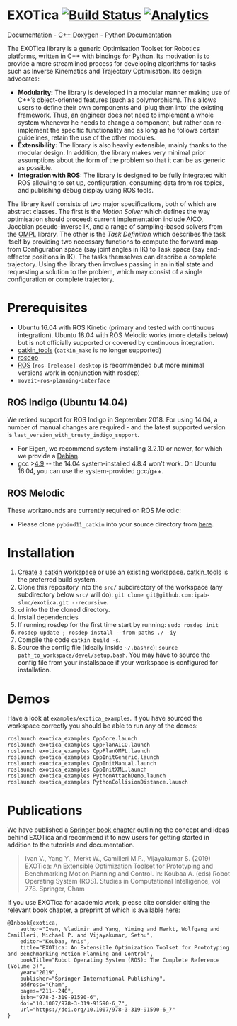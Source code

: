# EXOTica [![Build Status](https://travis-ci.org/ipab-slmc/exotica.svg?branch=master)](https://travis-ci.org/ipab-slmc/exotica) [![Analytics](https://ga-beacon.appspot.com/UA-72496975-1/openhumanoids/exotica/?pixel)](https://github.com/igrigorik/ga-beacon)

[Documentation](http://ipab-slmc.github.io/exotica/) - [C++ Doxygen](http://ipab-slmc.github.io/exotica/doxygen_cpp/) - [Python Documentation](https://ipab-slmc.github.io/exotica/Python-API.html)

The EXOTica library is a generic Optimisation Toolset for Robotics platforms, written in C++ with bindings for Python. Its motivation is to provide a more streamlined process for developing algorithms for tasks such as Inverse Kinematics and Trajectory Optimisation. Its design advocates:

 * **Modularity:** The library is developed in a modular manner making use of C++’s object-oriented features (such as polymorphism). This allows users to define their own components and ’plug them into’ the existing framework. Thus, an engineer does not need to implement a whole system whenever he needs to change a component, but rather can re-implement the specific functionality and as long as he follows certain guidelines, retain the use of the other modules.
 * **Extensibility:** The library is also heavily extensible, mainly thanks to the modular design. In addition, the library makes very minimal prior assumptions about the form of the problem so that it can be as generic as possible.
 * **Integration with ROS:** The library is designed to be fully integrated with ROS allowing to set up, configuration, consuming data from ros topics, and publishing debug display using ROS tools.

The library itself consists of two major specifications, both of which are abstract classes. The first is the *Motion Solver* which defines the way optimisation should proceed: current implementation include AICO, Jacobian pseudo-inverse IK, and a range of sampling-based solvers from the [OMPL](http://ompl.kavrakilab.org/) library. The other is the *Task Definition* which describes the task itself by providing two necessary functions to compute the forward map from Configuration space (say joint angles in IK) to Task space (say end-effector positions in IK). The tasks themselves can describe a complete trajectory. Using the library then involves passing in an initial state and requesting a solution to the problem, which may consist of a single configuration or complete trajectory.

# Prerequisites
* Ubuntu 16.04 with ROS Kinetic (primary and tested with continuous integration). Ubuntu 18.04 with ROS Melodic works (more details below) but is not officially supported or covered by continuous integration.
* [catkin_tools](https://catkin-tools.readthedocs.io/en/latest/) (```catkin_make``` is no longer supported)
* [rosdep](http://wiki.ros.org/rosdep)
* [ROS](http://wiki.ros.org/Installation) (```ros-[release]-desktop``` is recommended but more minimal versions work in conjunction with rosdep)
* ``moveit-ros-planning-interface``

## ROS Indigo (Ubuntu 14.04)
We retired support for ROS Indigo in September 2018. For using 14.04, a number of manual changes are required - and the latest supported version is ``last_version_with_trusty_indigo_support``.
* For Eigen, we recommend system-installing 3.2.10 or newer, for which we provide a [Debian](http://terminator.robots.inf.ed.ac.uk/apt/libeigen3-dev.deb).
* gcc >[4.9](https://askubuntu.com/questions/466651/how-do-i-use-the-latest-gcc-on-ubuntu) -- the 14.04 system-installed 4.8.4 won't work. On Ubuntu 16.04, you can use the system-provided gcc/g++.

## ROS Melodic
These workarounds are currently required on ROS Melodic:
* Please clone ``pybind11_catkin`` into your source directory from [here](https://github.com/ipab-slmc/pybind11_catkin).

# Installation

1. [Create a catkin workspace](https://catkin-tools.readthedocs.io/en/latest/quick_start.html#initializing-a-new-workspace) or use an existing workspace. [catkin_tools](https://catkin-tools.readthedocs.io/en/latest/) is the preferred build system.
2. Clone this repository into the ```src/``` subdirectory of the workspace (any subdirectory below ```src/``` will do): ``git clone git@github.com:ipab-slmc/exotica.git --recursive``.
3. ```cd``` into the the cloned directory.
4. Install dependencies
  1. If running rosdep for the first time start by running:
     ```sudo rosdep init```
  2. ```rosdep update ; rosdep install --from-paths ./ -iy ```
5. Compile the code ```catkin build -s```.
6. Source the config file (ideally inside ```~/.bashrc```): ```source path_to_workspace/devel/setup.bash```. You may have to source the config file from your installspace if your workspace is configured for installation.

# Demos
Have a look at ```examples/exotica_examples```.
If you have sourced the workspace correctly you should be able to run any of the demos:

```
roslaunch exotica_examples CppCore.launch
roslaunch exotica_examples CppPlanAICO.launch
roslaunch exotica_examples CppPlanOMPL.launch
roslaunch exotica_examples CppInitGeneric.launch
roslaunch exotica_examples CppInitManual.launch
roslaunch exotica_examples CppInitXML.launch
roslaunch exotica_examples PythonAttachDemo.launch
roslaunch exotica_examples PythonCollisionDistance.launch
```

# Publications

We have published a [Springer book chapter](https://link.springer.com/chapter/10.1007/978-3-319-91590-6_7) outlining the concept and ideas behind EXOTica and recommend it to new users for getting started in addition to the tutorials and documentation.

> Ivan V., Yang Y., Merkt W., Camilleri M.P., Vijayakumar S. (2019) EXOTica: An Extensible Optimization Toolset for Prototyping and Benchmarking Motion Planning and Control. In: Koubaa A. (eds) Robot Operating System (ROS). Studies in Computational Intelligence, vol 778. Springer, Cham

If you use EXOTica for academic work, please cite consider citing the relevant book chapter, a preprint of which is available [here](https://vladimirivan.files.wordpress.com/2018/03/exoticarosbook.pdf):
     
    @Inbook{exotica,
        author="Ivan, Vladimir and Yang, Yiming and Merkt, Wolfgang and Camilleri, Michael P. and Vijayakumar, Sethu",
        editor="Koubaa, Anis",
        title="EXOTica: An Extensible Optimization Toolset for Prototyping and Benchmarking Motion Planning and Control",
        bookTitle="Robot Operating System (ROS): The Complete Reference (Volume 3)",
        year="2019",
        publisher="Springer International Publishing",
        address="Cham",
        pages="211--240",
        isbn="978-3-319-91590-6",
        doi="10.1007/978-3-319-91590-6_7",
        url="https://doi.org/10.1007/978-3-319-91590-6_7"
    }
